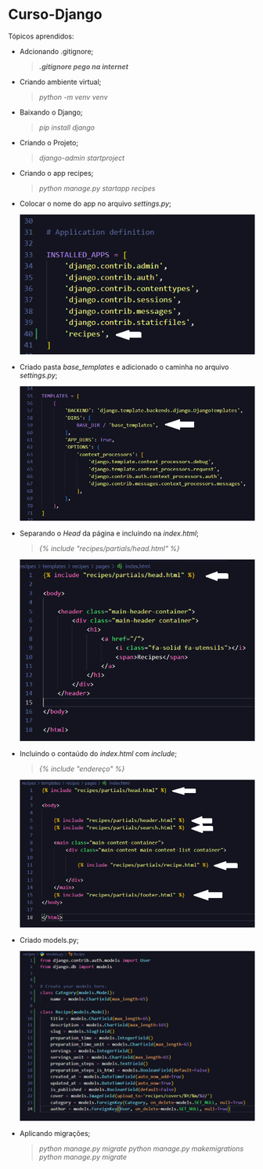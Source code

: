 # Curso-Django

Tópicos aprendidos:

- Adcionando .gitignore;
  > **_.gitignore pego na internet_**
- Criando ambiente virtual;
  > _python -m venv venv_
- Baixando o Django;
  > _pip install django_
- Criando o Projeto;
  > _django-admin startproject_
- Criando o app recipes;
  > _python manage.py startapp recipes_
- Colocar o nome do app no arquivo _settings.py_;
  
  ![](imagens/configuracao-settings.png)

- Criado pasta _base_templates_ e adicionado o caminha no arquivo _settings.py_;

  ![](imagens/configuracao-base_templates.png)

- Separando o _Head_ da página e incluindo na _index.html_;
  > _{% include "recipes/partials/head.html" %}_

  ![](imagens/incluindo-head.png)

- Incluindo o contaúdo do _index.html_ com _include_;
   > _{% include "endereço" %}_

  ![](imagens/incluindo-paginas.png)

- Criado models.py;

  ![](imagens/models.png)

- Aplicando migrações;
  > _python manage.py migrate_
  > _python manage.py makemigrations_
  > _python manage.py migrate_

